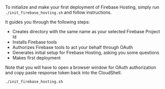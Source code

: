 

To initialize and make your first deployment 
of Firebase Hosting, simply run `./init_firebase_hosting.sh` and follow instructions.


It guides you through the following steps:
- Creates directory with the same name as your selected Firebase Project Id
- Installs Firebase tools
- Authorizes Firebase tools to act your behalf through OAuth
- Generates initial setup for Firebase Hosting, asking you some questions
- Makes first deployment

Note that you will have to open a browser window for OAuth authorization and 
copy paste response token back into the CloudShell. 

`./init_firebase_hosting.sh`
